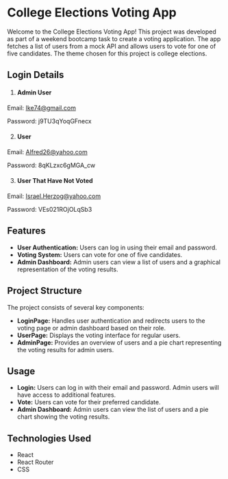 # College Elections Voting App

Welcome to the College Elections Voting App! This project was developed as part of a weekend bootcamp task to create a voting application. The app fetches a list of users from a mock API and allows users to vote for one of five candidates. The theme chosen for this project is college elections.

## Login Details
1. #### Admin User
Email: Ike74@gmail.com

Password: j9TU3qYoqGFnecx

2. #### User
Email: Alfred26@yahoo.com

Password: 8qKLzxc6gMGA_cw


3. #### User That Have Not Voted
Email: Israel.Herzog@yahoo.com

Password: VEs021ROjOLqSb3
<br>


## Features

- **User Authentication:** Users can log in using their email and password.
- **Voting System:** Users can vote for one of five candidates.
- **Admin Dashboard:** Admin users can view a list of users and a graphical representation of the voting results.

## Project Structure

The project consists of several key components:

- **LoginPage:** Handles user authentication and redirects users to the voting page or admin dashboard based on their role.
- **UserPage:** Displays the voting interface for regular users.
- **AdminPage:** Provides an overview of users and a pie chart representing the voting results for admin users.

## Usage

- **Login:** Users can log in with their email and password. Admin users will have access to additional features.
- **Vote:** Users can vote for their preferred candidate.
- **Admin Dashboard:** Admin users can view the list of users and a pie chart showing the voting results.

## Technologies Used

- React
- React Router
- CSS
  

